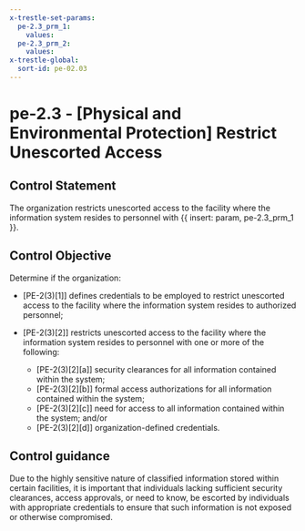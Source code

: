 ```yaml
---
x-trestle-set-params:
  pe-2.3_prm_1:
    values:
  pe-2.3_prm_2:
    values:
x-trestle-global:
  sort-id: pe-02.03
---
```


# pe-2.3 - \[Physical and Environmental Protection\] Restrict Unescorted Access

## Control Statement

The organization restricts unescorted access to the facility where the information system resides to personnel with {{ insert: param, pe-2.3_prm_1 }}.

## Control Objective

Determine if the organization:

- \[PE-2(3)[1]\] defines credentials to be employed to restrict unescorted access to the facility where the information system resides to authorized personnel;

- \[PE-2(3)[2]\] restricts unescorted access to the facility where the information system resides to personnel with one or more of the following:

  - \[PE-2(3)[2][a]\] security clearances for all information contained within the system;
  - \[PE-2(3)[2][b]\] formal access authorizations for all information contained within the system;
  - \[PE-2(3)[2][c]\] need for access to all information contained within the system; and/or
  - \[PE-2(3)[2][d]\] organization-defined credentials.

## Control guidance

Due to the highly sensitive nature of classified information stored within certain facilities, it is important that individuals lacking sufficient security clearances, access approvals, or need to know, be escorted by individuals with appropriate credentials to ensure that such information is not exposed or otherwise compromised.
